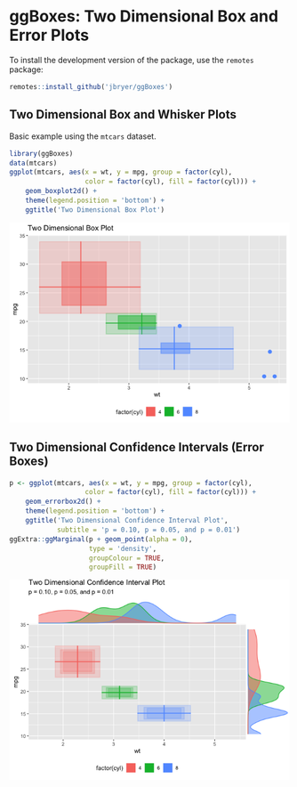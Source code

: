 ggBoxes: Two Dimensional Box and Error Plots
================

To install the development version of the package, use the `remotes`
package:

``` r
remotes::install_github('jbryer/ggBoxes')
```

## Two Dimensional Box and Whisker Plots

Basic example using the `mtcars` dataset.

``` r
library(ggBoxes)
data(mtcars)
ggplot(mtcars, aes(x = wt, y = mpg, group = factor(cyl),
                   color = factor(cyl), fill = factor(cyl))) +
    geom_boxplot2d() +
    theme(legend.position = 'bottom') +
    ggtitle('Two Dimensional Box Plot')
```

![](man/figures/README-boxplot2d_mtcars-1.png)<!-- -->

## Two Dimensional Confidence Intervals (Error Boxes)

``` r
p <- ggplot(mtcars, aes(x = wt, y = mpg, group = factor(cyl),
                   color = factor(cyl), fill = factor(cyl))) +
    geom_errorbox2d() +
    theme(legend.position = 'bottom') +
    ggtitle('Two Dimensional Confidence Interval Plot', 
            subtitle = 'p = 0.10, p = 0.05, and p = 0.01')
ggExtra::ggMarginal(p + geom_point(alpha = 0), 
                    type = 'density', 
                    groupColour = TRUE, 
                    groupFill = TRUE)
```

![](man/figures/README-error2d_mtcars-1.png)<!-- -->
